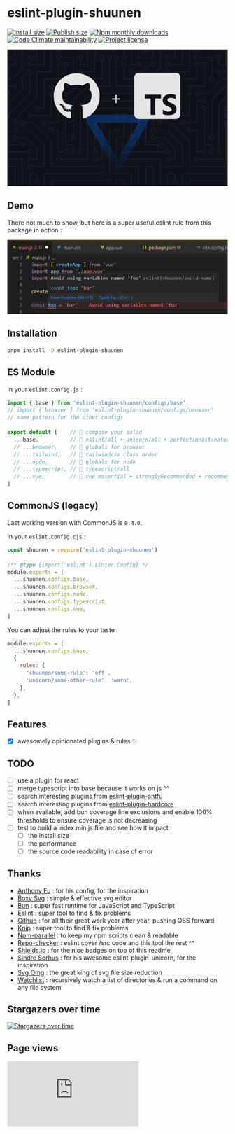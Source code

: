 # eslint-plugin-shuunen

[![Install size](https://badgen.net/packagephobia/install/eslint-plugin-shuunen)](https://packagephobia.com/result?p=eslint-plugin-shuunen)
[![Publish size](https://img.shields.io/bundlephobia/min/eslint-plugin-shuunen?label=publish%20size)](https://bundlephobia.com/package/eslint-plugin-shuunen)
[![Npm monthly downloads](https://img.shields.io/npm/dm/eslint-plugin-shuunen.svg?color=informational)](https://www.npmjs.com/package/eslint-plugin-shuunen)
[![Code Climate maintainability](https://img.shields.io/codeclimate/maintainability/Shuunen/eslint-plugin-shuunen)](https://codeclimate.com/github/Shuunen/eslint-plugin-shuunen)
[![Project license](https://img.shields.io/github/license/Shuunen/eslint-plugin-shuunen.svg?color=informational)](https://github.com/Shuunen/eslint-plugin-shuunen/blob/master/LICENSE)

![logo](docs/banner.svg)

## Demo

There not much to show, but here is a super useful eslint rule from this package in action :

![demo](docs/demo.png)

## Installation

```bash
pnpm install -D eslint-plugin-shuunen
```

## ES Module

In your `eslint.config.js` :

```js
import { base } from 'eslint-plugin-shuunen/configs/base'
// import { browser } from 'eslint-plugin-shuunen/configs/browser'
// same pattern for the other configs

export default [    // 🥗 compose your salad
  ...base,          // 🥚 eslint/all + unicorn/all + perfectionist/natural + jsdoc
  // ...browser,    // 🥑 globals for browser
  // ...tailwind,   // 🥭 tailwindcss class order
  // ...node,       // 🥕 globals for node
  // ...typescript, // 🍅 typescript/all
  // ...vue,        // 🥔 vue essential + stronglyRecommended + recommended
]
```

## CommonJS (legacy)

Last working version with CommonJS is `0.4.0`.

In your `eslint.config.cjs` :

```js
const shuunen = require('eslint-plugin-shuunen')

/** @type {import('eslint').Linter.Config} */
module.exports = [               
  ...shuunen.configs.base,       
  ...shuunen.configs.browser,    
  ...shuunen.configs.node,       
  ...shuunen.configs.typescript, 
  ...shuunen.configs.vue,        
]
```

You can adjust the rules to your taste :

```js
module.exports = [
  ...shuunen.configs.base,
  {
    rules: {
      'shuunen/some-rule': 'off',
      'unicorn/some-other-rule': 'warn',
    },
  },
]
```

## Features

- [x] awesomely opinionated plugins & rules :sparkles:

## TODO

- [ ] use a plugin for react
- [ ] merge typescript into base because it works on js ^^
- [ ] search interesting plugins from [eslint-plugin-antfu](https://github.com/antfu/eslint-config)
- [ ] search interesting plugins from [eslint-plugin-hardcore](https://github.com/EvgenyOrekhov/eslint-config-hardcore)
- [ ] when available, add bun coverage line exclusions and enable 100% thresholds to ensure coverage is not decreasing
- [ ] test to build a index.min.js file and see how it impact :
  - [ ] the install size
  - [ ] the performance
  - [ ] the source code readability in case of error

## Thanks

- [Anthony Fu](https://github.com/antfu/eslint-config) : for his config, for the inspiration
- [Boxy Svg](https://boxy-svg.com) : simple & effective svg editor
- [Bun](https://bun.sh) : super fast runtime for JavaScript and TypeScript
- [Eslint](https://eslint.org) : super tool to find & fix problems
- [Github](https://github.com) : for all their great work year after year, pushing OSS forward
- [Knip](https://github.com/webpro/knip) : super tool to find & fix problems
- [Npm-parallel](https://github.com/spion/npm-parallel) : to keep my npm scripts clean & readable
- [Repo-checker](https://github.com/Shuunen/repo-checker) : eslint cover /src code and this tool the rest ^^
- [Shields.io](https://shields.io) : for the nice badges on top of this readme
- [Sindre Sorhus](https://github.com/sindresorhus/eslint-plugin-unicorn) : for his awesome eslint-plugin-unicorn, for the inspiration
- [Svg Omg](https://jakearchibald.github.io/svgomg/) : the great king of svg file size reduction
- [Watchlist](https://github.com/lukeed/watchlist) : recursively watch a list of directories & run a command on any file system

## Stargazers over time

[![Stargazers over time](https://starchart.cc/Shuunen/eslint-plugin-shuunen.svg?variant=adaptive)](https://starchart.cc/Shuunen/eslint-plugin-shuunen)

## Page views

[![Free Website Counter](https://www.websitecounterfree.com/c.php?d=9&id=63928&s=12)](https://www.websitecounterfree.com)
